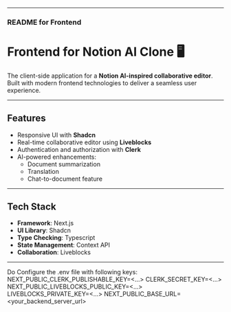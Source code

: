 
---

### **README for Frontend**
# Frontend for Notion AI Clone 🖥️

The client-side application for a **Notion AI-inspired collaborative editor**. Built with modern frontend technologies to deliver a seamless user experience.

---

## **Features**
- Responsive UI with **Shadcn**
- Real-time collaborative editor using **Liveblocks**
- Authentication and authorization with **Clerk**
- AI-powered enhancements:
  - Document summarization
  - Translation
  - Chat-to-document feature

---

## **Tech Stack**
- **Framework**: Next.js
- **UI Library**: Shadcn
- **Type Checking**: Typescript
- **State Management**: Context API
- **Collaboration**: Liveblocks

---

Do Configure the .env file with following keys:
NEXT_PUBLIC_CLERK_PUBLISHABLE_KEY=<...>
CLERK_SECRET_KEY=<...>
NEXT_PUBLIC_LIVEBLOCKS_PUBLIC_KEY=<...>
LIVEBLOCKS_PRIVATE_KEY=<...>
NEXT_PUBLIC_BASE_URL=<your_backend_server_url>
